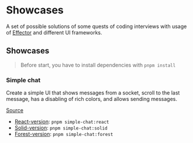 # Showcases

A set of possible solutions of some quests of coding interviews with usage of [Effector](https://effector.dev) and different UI frameworks.

## Showcases

> Before start, you have to install dependencies with `pnpm install`

### Simple chat

Create a simple UI that shows messages from a socket, scroll to the last message, has a disabling of rich colors, and allows sending messages.

[Source](https://www.youtube.com/watch?v=uqII0AOW1NM&list=WL)

- [React-version](./apps/simple-chat-react/main.jsx): `pnpm simple-chat:react`
- [Solid-version](./apps/simple-chat-solid/main.jsx): `pnpm simple-chat:solid`
- [Forest-version](./apps/simple-chat-forest/main.js): `pnpm simple-chat:forest`
